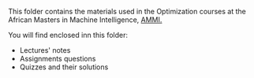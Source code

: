 This folder contains the materials used in the Optimization courses at the African Masters in Machine Intelligence, <a href="ammi.org">AMMI. </a>

You will find enclosed inn this folder:
- Lectures' notes
- Assignments questions
- Quizzes and their solutions

